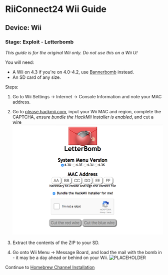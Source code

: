 # RiiConnect24 Wii Guide
## Device: Wii
### Stage: Exploit - Letterbomb

<i class="notice--danger">This guide is for the original Wii only. Do not use this on a Wii U!</i>

You will need:
- A Wii on 4.3 if you're on 4.0-4.2, use [Bannerbomb](Bannerbomb) instead.
- An SD card of any size.

Steps:
1. Go to Wii Settings -> Internet -> Console Information and note your MAC address.
2. Go to [please.hackmii.com](http://please.hackmii.com), input your Wii MAC and region, complete the CAPTCHA, *ensure bundle the HackMii Installer is enabled*, and cut a wire
![HackMii Screen](/images/Wii/LetterBomb-PC.png)

3. Extract the contents of the ZIP to your SD.
4. Go onto Wii Menu -> Message Board, and load the mail with the bomb in - it may be a day ahead or behind on your Wii.
![PLACEHOLDER](http://placehold.it/350x150?text=Bomb+WiiMenu)

Continue to [Homebrew Channel Installation](HBC)